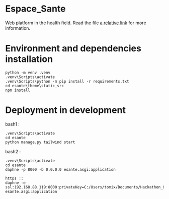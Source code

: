 # Espace_Sante
Web platform in the health field. Read the file [a relative link](Project_description.md) for more information.

# Environment and dependencies installation
```
python -m venv .venv
.venv\Scripts\activate
.venv\Scripts\python -m pip install -r requirements.txt
cd esante\theme\static_src
npm install
```

# Deployment in development
bash1 : 
```
.venv\Scripts\activate
cd esante
python manage.py tailwind start
```
bash2 :
```
.venv\Scripts\activate
cd esante
daphne -p 8000 -b 0.0.0.0 esante.asgi:application

https ::
daphne -e ssl:192.168.88.119:8000:privateKey=C:/Users/tomix/Documents/Hackathon_ODD/Espace_Sante/esante/server.key:certKey=C:/Users/tomix/Documents/Hackathon_ODD/Espace_Sante/esante/server.crt esante.asgi:application

```
